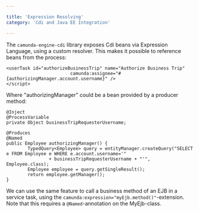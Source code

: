 ```yaml
---

title: 'Expression Resolving'
category: 'Cdi and Java EE Integration'

---
```


The `camunda-engine-cdi` library exposes Cdi beans via Expression Language, using a custom resolver. This makes it possible to reference beans from the process:

    <userTask id="authorizeBusinessTrip" name="Authorize Business Trip"
                            camunda:assignee="#{authorizingManager.account.username}" />
    </script>

Where "authorizingManager" could be a bean provided by a producer method:

```
@Inject
@ProcessVariable
private Object businessTripRequesterUsername;

@Produces
@Named
public Employee authorizingManager() {
        TypedQuery<Employee> query = entityManager.createQuery("SELECT e FROM Employee e WHERE e.account.username='"
                + businessTripRequesterUsername + "'", Employee.class);
        Employee employee = query.getSingleResult();
        return employee.getManager();
}
```

We can use the same feature to call a business method of an EJB in a service task, using the `camunda:expression="myEjb.method()"`-extension.
Note that this requires a `@Named`-annotation on the MyEjb-class.
